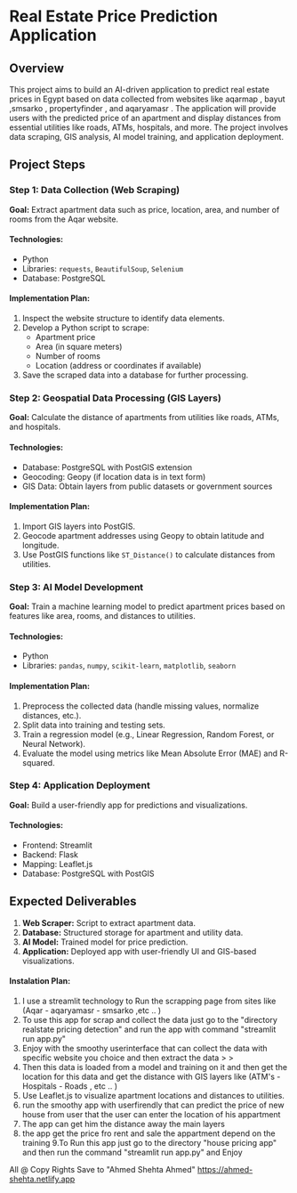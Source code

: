 # Real Estate Price Prediction Application

## Overview
This project aims to build an AI-driven application to predict real estate prices in Egypt based on data collected from websites like aqarmap , bayut ,smsarko , propertyfinder ,   and aqaryamasr . The application will provide users with the predicted price of an apartment and display distances from essential utilities like roads, ATMs, hospitals, and more. The project involves data scraping, GIS analysis, AI model training, and application deployment.

## Project Steps

### Step 1: Data Collection (Web Scraping)
**Goal:** Extract apartment data such as price, location, area, and number of rooms from the Aqar website.

#### Technologies:
- Python
- Libraries: `requests`, `BeautifulSoup`, `Selenium`
- Database: PostgreSQL

#### Implementation Plan:
1. Inspect the website structure to identify data elements.
2. Develop a Python script to scrape:
   - Apartment price
   - Area (in square meters)
   - Number of rooms
   - Location (address or coordinates if available)
3. Save the scraped data into a database for further processing.


### Step 2: Geospatial Data Processing (GIS Layers)
**Goal:** Calculate the distance of apartments from utilities like roads, ATMs, and hospitals.

#### Technologies:
- Database: PostgreSQL with PostGIS extension
- Geocoding: Geopy (if location data is in text form)
- GIS Data: Obtain layers from public datasets or government sources

#### Implementation Plan:
1. Import GIS layers into PostGIS.
2. Geocode apartment addresses using Geopy to obtain latitude and longitude.
3. Use PostGIS functions like `ST_Distance()` to calculate distances from utilities.



### Step 3: AI Model Development
**Goal:** Train a machine learning model to predict apartment prices based on features like area, rooms, and distances to utilities.

#### Technologies:
- Python
- Libraries: `pandas`, `numpy`, `scikit-learn`, `matplotlib`, `seaborn`

#### Implementation Plan:
1. Preprocess the collected data (handle missing values, normalize distances, etc.).
2. Split data into training and testing sets.
3. Train a regression model (e.g., Linear Regression, Random Forest, or Neural Network).
4. Evaluate the model using metrics like Mean Absolute Error (MAE) and R-squared.



### Step 4: Application Deployment
**Goal:** Build a user-friendly app for predictions and visualizations.

#### Technologies:
- Frontend: Streamlit
- Backend: Flask 
- Mapping: Leaflet.js
- Database: PostgreSQL with PostGIS



## Expected Deliverables
1. **Web Scraper:** Script to extract apartment data.
2. **Database:** Structured storage for apartment and utility data.
3. **AI Model:** Trained model for price prediction.
4. **Application:** Deployed app with user-friendly UI and GIS-based visualizations.




#### Instalation Plan:
1. I use a streamlit technology to Run the scrapping page from sites like (Aqar - aqaryamasr - smsarko ,etc .. )
2. To use this app for scrap and collect the data just go to the "directory realstate pricing detection" and run the app with command "streamlit run app.py"
3. Enjoy with the smoothy userinterface that can collect the data with specific website you choice and then extract the data > > 
4. Then this data is loaded from a model and training on it and then get the location for this data and get the distance with GIS layers like (ATM's - Hospitals - Roads , etc .. )
5. Use Leaflet.js to visualize apartment locations and distances to utilities.
6. run the smoothy app with userfirendly that can predict the price of new house from user that the user can enter the location of his appartment 
7. The app can get him the distance away the main layers 
8. the app get the price fro rent and sale the appartment depend on the training 
9.To Run this app just go to the directory "house pricing app" and then run the command "streamlit run app.py" and Enjoy 




All @ Copy Rights Save to "Ahmed Shehta Ahmed"
https://ahmed-shehta.netlify.app


